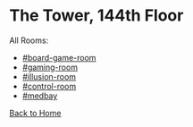 # The Tower, 144th Floor

All Rooms:
* [#board-game-room](https://sonic4999.github.io/PD-Season-1-Archive/144thFloor/Danganronpa_%20Prospective%20Despair%20-%20The%20Tower%2C%20144th%20Floor%20(KG)%20-%20board-game-room%20%5B800754896700833802%5D.html)
* [#gaming-room](https://sonic4999.github.io/PD-Season-1-Archive/144thFloor/Danganronpa_%20Prospective%20Despair%20-%20The%20Tower%2C%20144th%20Floor%20(KG)%20-%20gaming-room%20%5B800751953570955304%5D.html)
* [#illusion-room](https://sonic4999.github.io/PD-Season-1-Archive/144thFloor/Danganronpa_%20Prospective%20Despair%20-%20The%20Tower%2C%20144th%20Floor%20(KG)%20-%20illusion-room%20%5B800755639403806730%5D.html)
* [#control-room](https://sonic4999.github.io/PD-Season-1-Archive/144thFloor/Danganronpa_%20Prospective%20Despair%20-%20The%20Tower%2C%20144th%20Floor%20(KG)%20-%20control-room%20%5B800756341211529239%5D.html)
* [#medbay](https://sonic4999.github.io/PD-Season-1-Archive/144thFloor/Danganronpa_%20Prospective%20Despair%20-%20The%20Tower%2C%20144th%20Floor%20(KG)%20-%20medbay%20%5B800756432039182354%5D.html)

[Back to Home](https://sonic4999.github.io/PD-Season-1-Archive/)